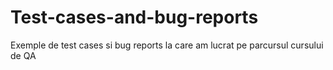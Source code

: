 # Test-cases-and-bug-reports
Exemple de test cases si bug reports la care am lucrat pe parcursul cursului de QA
